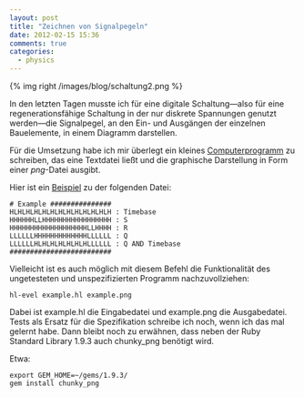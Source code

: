 ```yaml
---
layout: post
title: "Zeichnen von Signalpegeln"
date: 2012-02-15 15:36
comments: true
categories:
  - physics
---
```

{% img right /images/blog/schaltung2.png %}

In den letzten Tagen musste ich für eine digitale Schaltung—also für eine
regenerationsfähige Schaltung in der nur diskrete Spannungen genutzt werden—die
Signalpegel, an den Ein- und Ausgängen der einzelnen Bauelemente, in einem
Diagramm darstellen.

Für die Umsetzung habe ich mir überlegt ein kleines [Computerprogramm][hlevel]
zu schreiben, das eine Textdatei ließt und die graphische Darstellung in Form
einer _png_-Datei ausgibt.

Hier ist ein [Beispiel][beispiel] zu der folgenden Datei:

    # Example ###############
    HLHLHLHLHLHLHLHLHLHLHLHLH : Timebase
    HHHHHHLLHHHHHHHHHHHHHHHHH : S
    HHHHHHHHHHHHHHHHHHHLLHHHH : R
    LLLLLLHHHHHHHHHHHHHLLLLLL : Q
    LLLLLLHLHLHLHLHLHLHLLLLLL : Q AND Timebase
    #########################

Vielleicht ist es auch möglich mit diesem Befehl die Funktionalität des
ungetesteten und unspezifizierten Programm nachzuvollziehen:

    hl-evel example.hl example.png

Dabei ist example.hl die Eingabedatei und example.png die Ausgabedatei. Tests
als Ersatz für die Spezifikation schreibe ich noch, wenn ich das mal gelernt
habe. Dann bleibt noch zu erwähnen, dass neben der Ruby Standard Library 1.9.3
auch chunky_png benötigt wird.

Etwa:

    export GEM_HOME=~/gems/1.9.3/
    gem install chunky_png

[hlevel]: https://github.com/elektret/petridish/tree/master/hl-evel
[beispiel]: /images/blog/schaltung.png
